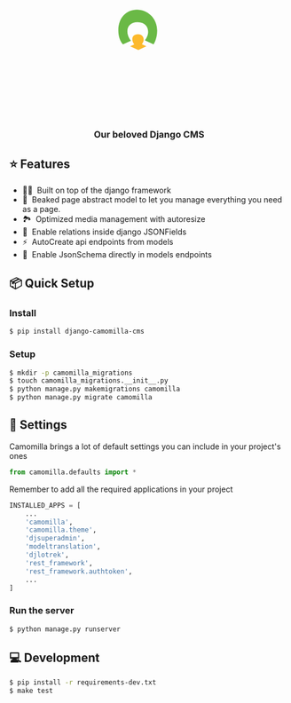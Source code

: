 <div class="logo">
<svg width="300" height="300" viewBox="0 0 180 180" fill="none" xmlns="http://www.w3.org/2000/svg">
<path fill-rule="evenodd" clip-rule="evenodd"
    d="M130.84 104.52L135.262 102.465C135.262 102.465 133.122 100.134 133.122 96.8994C133.122 93.8551 135.215 91.5718 139.163 91.5718C143.539 91.5718 145.394 94.3308 145.394 97.3751C145.394 100.039 143.444 102.275 143.444 102.275L148.294 104.52L139.567 108.656L130.84 104.52Z"
    fill="#FCB92C" />
<path
    d="M138.023 65C126.947 65 117.965 73.4591 117.965 87.3252C117.965 97.9645 123.023 102.499 123.023 102.499L131.657 98.4877C131.657 98.4877 127.732 94.2146 127.732 88.2844C127.732 82.7032 131.569 78.5172 138.808 78.5172C146.831 78.5172 150.232 83.5752 150.232 89.1565C150.232 94.0402 146.656 98.1389 146.656 98.1389L156.075 102.499C156.075 102.499 159.999 96.7436 159.999 87.5868C159.999 74.244 149.709 65 138.023 65Z"
    fill="#6AB946" />
<path
    d="M58.0257 84.4732L59.1476 79.5448C57.024 80.0256 56.9439 78.9839 56.9439 76.9404V72.5329C56.9439 67.364 54.8202 65 49.0905 65C43.0001 65 40.1151 67.6445 40.5158 70.8901L46.7264 72.052C46.5261 70.249 47.2072 69.5678 48.6497 69.5678C50.1723 69.5678 50.6932 70.3291 50.6932 72.4527V73.0137C44.162 73.0537 39.8747 75.0171 39.8747 79.3445C39.8747 82.9106 42.7997 84.8338 46.2055 84.8338C49.1305 84.8338 50.573 83.3914 51.5346 82.0291C52.0555 83.4314 53.7384 85.1544 58.0257 84.4732ZM50.6932 78.0222C50.5329 79.7452 49.0905 80.3863 47.8884 80.3863C46.8466 80.3863 46.1655 79.9054 46.1655 78.8637C46.1655 77.0205 48.249 76.5798 50.6932 76.5397V78.0222Z"
    class="letter" />
<path
    d="M103.675 84.8338C111.048 84.8338 113.332 80.3462 113.332 74.8568C113.332 69.688 111.288 65 103.555 65C95.982 65 93.8183 69.5277 93.8183 74.7767C93.8183 80.1458 96.1022 84.8338 103.675 84.8338ZM103.595 80.1859C100.83 80.1859 100.309 77.5414 100.309 74.8568C100.309 72.2123 100.83 69.6479 103.555 69.6479C106.32 69.6479 106.841 72.2123 106.841 74.937C106.841 77.6616 106.32 80.1859 103.595 80.1859Z"
    class="letter" />
<path
    d="M31.9003 77.6215C31.9003 79.2243 30.9787 80.1859 29.4561 80.1859C27.2924 80.1859 26.4911 78.5431 26.4911 75.2174C26.4911 72.5329 26.7716 69.6479 29.4561 69.6479C30.578 69.6479 31.8202 70.4092 31.4596 72.9335L37.59 71.6914C38.0308 67.4442 34.665 65 29.5363 65C24.087 65 20 67.4442 20 74.8568C20 81.1876 22.8849 84.8338 29.376 84.8338C34.5448 84.8338 36.6284 82.3496 37.7102 78.7835L31.9003 77.6215Z"
    class="letter" />
<path
    d="M112.21 106.783L113.332 101.854C111.208 102.335 111.128 101.293 111.128 99.2499V94.8424C111.128 89.6736 109.004 87.3095 103.275 87.3095C97.1843 87.3095 94.2994 89.9541 94.7001 93.1996L100.911 94.3616C100.71 92.5585 101.391 91.8773 102.834 91.8773C104.357 91.8773 104.877 92.6386 104.877 94.7623V95.3232C98.3463 95.3633 94.059 97.3266 94.059 101.654C94.059 105.22 96.984 107.143 100.39 107.143C103.315 107.143 104.757 105.701 105.719 104.339C106.24 105.741 107.923 107.464 112.21 106.783ZM104.877 100.332C104.717 102.055 103.275 102.696 102.073 102.696C101.031 102.696 100.35 102.215 100.35 101.173C100.35 99.3301 102.433 98.8893 104.877 98.8492V100.332Z"
    class="letter" />
<path d="M61.3508 106.581H67.6015V87.8691H61.3508V106.581Z" class="letter" />
<path
    d="M64.4758 115.882C62.5525 115.882 60.9498 114.279 60.9498 112.356C60.9498 110.432 62.5525 108.87 64.4758 108.87C66.4391 108.87 68.0018 110.432 68.0018 112.356C68.0018 114.279 66.4391 115.882 64.4758 115.882Z"
    class="letter" />
<path
    d="M50.3532 106.582H56.6038V94.2814C56.6038 88.4315 53.3984 87.3095 50.6336 87.3095C46.3063 87.3095 44.7837 89.9541 44.3429 90.9558C43.5415 88.2311 41.2576 87.3095 38.8535 87.3095C34.8066 87.3095 33.244 89.7136 32.7231 90.8356V87.8705H26.9132V106.582H33.1638V97.2465C33.4844 96.0044 34.6063 92.5986 36.8501 92.5986C38.1323 92.5986 38.6532 93.7205 38.6532 95.8842V106.582H44.9039V97.1263C45.2645 95.7239 46.3864 92.5986 48.5501 92.5986C49.8323 92.5986 50.3532 93.6804 50.3532 95.8842V106.582Z"
    class="letter" />
<path
    d="M84.7527 80.6771H91.0033V71.9719C91.0033 66.1219 87.7979 65 85.0331 65C80.7058 65 79.1832 67.6445 78.7424 68.6462C77.941 65.9216 75.6571 65 73.253 65C69.2061 65 67.6435 67.4041 67.1226 68.526V65.561H61.3127V84.2729H67.5633V74.937C67.8839 73.6948 69.0058 70.289 71.2496 70.289C72.5318 70.289 73.0527 71.4109 73.0527 73.5746V80.6771H79.3034V74.8168C79.664 73.4144 80.7859 70.289 82.9496 70.289C84.2318 70.289 84.7527 71.3709 84.7527 73.5746V80.6771Z"
    class="letter" />
<path d="M73.07 84.2731V106.582H79.3207V84.2731H73.07Z" class="letter" />
<path d="M84.7531 84.2731V106.582H91.0037V84.2731H84.7531Z" class="letter" />
</svg>
</div>
<h3 style="text-align: center;">Our beloved Django CMS</h3>


## ⭐️ Features

<!-- Highlight some of the features your module provide here -->
- 🧘‍♀️ &nbsp;Built on top of the django framework
- 🥨 &nbsp;Beaked page abstract model to let you manage everything you need as a page.
- 🏞️ &nbsp;Optimized media management with autoresize
- 👯 &nbsp;Enable relations inside django JSONFields
- ⚡️ &nbsp;AutoCreate api endpoints from models
- 🚧 &nbsp;Enable JsonSchema directly in models endpoints


## 📦 Quick Setup

### Install 


```bash
$ pip install django-camomilla-cms
```

### Setup 


```bash
$ mkdir -p camomilla_migrations
$ touch camomilla_migrations.__init__.py
$ python manage.py makemigrations camomilla
$ python manage.py migrate camomilla
```


## 🔨 Settings


Camomilla brings a lot of default settings you can include in your project's ones

```python
from camomilla.defaults import *
```

Remember to add all the required applications in your project


```python
INSTALLED_APPS = [
    ...
    'camomilla',
    'camomilla.theme',
    'djsuperadmin',
    'modeltranslation',
    'djlotrek',
    'rest_framework',
    'rest_framework.authtoken',
    ...
]
```

### Run the server

```bash
$ python manage.py runserver
```

## 💻 Development

```bash
$ pip install -r requirements-dev.txt
$ make test
```